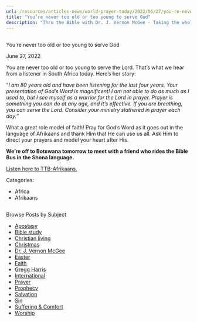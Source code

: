 ```yaml
---
url: /resources/articles-news/world-prayer-today/2022/06/27/you-re-never-too-old-or-too-young-to-serve-god
title: "You’re never too old or too young to serve God"
description: "Thru the Bible with Dr. J. Vernon McGee - Taking the whole Word to the whole world"
---
```







## 
 You’re never too old or too young to serve God


June 27, 2022
![]()




You are never too old or too young to serve the Lord. That’s what we hear from a listener in South Africa today. Here’s her story:

“*I am 80 years old and have been listening for the last four years. Your presentation of God’s Word is magnificent! I am not able to do as much as I used to, but I see myself as a warrior for the Lord in prayer. Prayer is something you can do at any age, and it’s effective. If you are breathing, you can serve the Lord. Consider your ministry slathered in prayer each day.”*

What a great role model of faith! Pray for God’s Word as it goes out in the language of Afrikaans and thank Him that He can use us all. Ask Him to direct your prayers and model your heart after His. 

**We’re off to Botswana tomorrow to meet with a friend who rides the Bible Bus in the Shona language.**

[Listen here to TTB-Afrikaans.](https://ttb.twr.org/home/day,201/language,AFR)



Categories: 


* Africa
* Afrikaans









## 
 Browse Posts by Subject


* [Apostasy](/resources/articles-news/-in-tags/tags/Apostasy)
* [Bible study](/resources/articles-news/-in-tags/tags/Bible-study)
* [Christian living](/resources/articles-news/-in-tags/tags/Christian-living)
* [Christmas](/resources/articles-news/-in-tags/tags/Christmas)
* [Dr. J. Vernon McGee](/resources/articles-news/-in-tags/tags/Dr-J-Vernon-McGee)
* [Easter](/resources/articles-news/-in-tags/tags/easter)
* [Faith](/resources/articles-news/-in-tags/tags/Faith)
* [Gregg Harris](/resources/articles-news/-in-tags/tags/Gregg-Harris)
* [International](/resources/articles-news/-in-tags/tags/International)
* [Prayer](/resources/articles-news/-in-tags/tags/prayer)
* [Prophecy](/resources/articles-news/-in-tags/tags/Prophecy)
* [Salvation](/resources/articles-news/-in-tags/tags/Salvation)
* [Sin](/resources/articles-news/-in-tags/tags/sin)
* [Suffering & Comfort](/resources/articles-news/-in-tags/tags/Suffering-Comfort)
* [Worship](/resources/articles-news/-in-tags/tags/worship)






